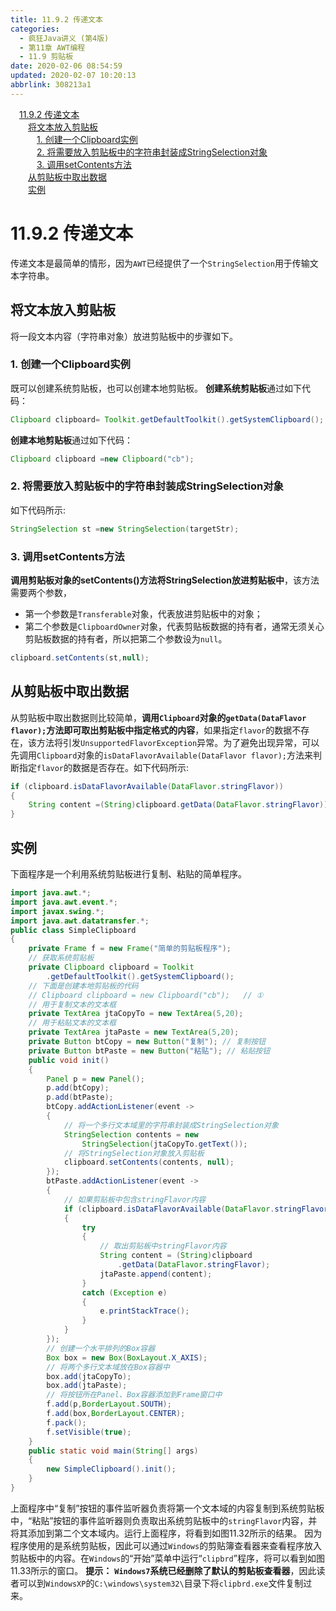 ```yaml
---
title: 11.9.2 传递文本
categories: 
  - 疯狂Java讲义 (第4版)
  - 第11章 AWT编程
  - 11.9 剪贴板
date: 2020-02-06 08:54:59
updated: 2020-02-07 10:20:13
abbrlink: 308213a1
---
```

<div id='my_toc'><a href="/JavaReadingNotes/308213a1/#11-9-2-传递文本" class="header_1">11.9.2 传递文本</a>&nbsp;<br><a href="/JavaReadingNotes/308213a1/#将文本放入剪贴板" class="header_2">将文本放入剪贴板</a>&nbsp;<br><a href="/JavaReadingNotes/308213a1/#1-创建一个Clipboard实例" class="header_3">1. 创建一个Clipboard实例</a>&nbsp;<br><a href="/JavaReadingNotes/308213a1/#2-将需要放入剪贴板中的字符串封装成StringSelection对象" class="header_3">2. 将需要放入剪贴板中的字符串封装成StringSelection对象</a>&nbsp;<br><a href="/JavaReadingNotes/308213a1/#3-调用setContents方法" class="header_3">3. 调用setContents方法</a>&nbsp;<br><a href="/JavaReadingNotes/308213a1/#从剪贴板中取出数据" class="header_2">从剪贴板中取出数据</a>&nbsp;<br><a href="/JavaReadingNotes/308213a1/#实例" class="header_2">实例</a>&nbsp;<br></div>
<style>.header_1{margin-left: 1em;}.header_2{margin-left: 2em;}.header_3{margin-left: 3em;}.header_4{margin-left: 4em;}.header_5{margin-left: 5em;}.header_6{margin-left: 6em;}</style>
<!--more-->
<script>if (navigator.platform.search('arm')==-1){document.getElementById('my_toc').style.display = 'none';}var e,p = document.getElementsByTagName('p');while (p.length>0) {e = p[0];e.parentElement.removeChild(e);}</script>

<!--end-->
# 11.9.2 传递文本
传递文本是最简单的情形，因为`AWT`已经提供了一个`StringSelection`用于传输文本字符串。
## 将文本放入剪贴板
将一段文本内容（字符串对象）放进剪贴板中的步骤如下。
### 1. 创建一个Clipboard实例
既可以创建系统剪贴板，也可以创建本地剪贴板。
**创建系统剪贴板**通过如下代码：
```java
Clipboard clipboard= Toolkit.getDefaultToolkit().getSystemClipboard();
```
**创建本地剪贴板**通过如下代码：
```java
Clipboard clipboard =new Clipboard("cb");
```
### 2. 将需要放入剪贴板中的字符串封装成StringSelection对象
如下代码所示:
```java
StringSelection st =new StringSelection(targetStr);
```
### 3. 调用setContents方法
**调用剪贴板对象的setContents()方法将StringSelection放进剪贴板中**，该方法需要两个参数，
- 第一个参数是`Transferable`对象，代表放进剪贴板中的对象；
- 第二个参数是`ClipboardOwner`对象，代表剪贴板数据的持有者，通常无须关心剪贴板数据的持有者，所以把第二个参数设为`null`。

```java
clipboard.setContents(st,null);
```
## 从剪贴板中取出数据
从剪贴板中取出数据则比较简单，**调用`Clipboard`对象的`getData(DataFlavor flavor);`方法即可取出剪贴板中指定格式的内容**，如果指定`flavor`的数据不存在，该方法将引发`UnsupportedFlavorException`异常。为了避免出现异常，可以先调用`Clipboard`对象的`isDataFlavorAvailable(DataFlavor flavor);`方法来判断指定`flavor`的数据是否存在。如下代码所示:
```java
if (clipboard.isDataFlavorAvailable(DataFlavor.stringFlavor))
{
    String content =(String)clipboard.getData(DataFlavor.stringFlavor));
}
```
## 实例
下面程序是一个利用系统剪贴板进行复制、粘贴的简单程序。
```java
import java.awt.*;
import java.awt.event.*;
import javax.swing.*;
import java.awt.datatransfer.*;
public class SimpleClipboard
{
    private Frame f = new Frame("简单的剪贴板程序");
    // 获取系统剪贴板
    private Clipboard clipboard = Toolkit
        .getDefaultToolkit().getSystemClipboard();
    // 下面是创建本地剪贴板的代码
    // Clipboard clipboard = new Clipboard("cb");   // ①
    // 用于复制文本的文本框
    private TextArea jtaCopyTo = new TextArea(5,20);
    // 用于粘贴文本的文本框
    private TextArea jtaPaste = new TextArea(5,20);
    private Button btCopy = new Button("复制"); // 复制按钮
    private Button btPaste = new Button("粘贴"); // 粘贴按钮
    public void init()
    {
        Panel p = new Panel();
        p.add(btCopy);
        p.add(btPaste);
        btCopy.addActionListener(event ->
        {
            // 将一个多行文本域里的字符串封装成StringSelection对象
            StringSelection contents = new
                StringSelection(jtaCopyTo.getText());
            // 将StringSelection对象放入剪贴板
            clipboard.setContents(contents, null);
        });
        btPaste.addActionListener(event ->
        {
            // 如果剪贴板中包含stringFlavor内容
            if (clipboard.isDataFlavorAvailable(DataFlavor.stringFlavor))
            {
                try
                {
                    // 取出剪贴板中stringFlavor内容
                    String content = (String)clipboard
                        .getData(DataFlavor.stringFlavor);
                    jtaPaste.append(content);
                }
                catch (Exception e)
                {
                    e.printStackTrace();
                }
            }
        });
        // 创建一个水平排列的Box容器
        Box box = new Box(BoxLayout.X_AXIS);
        // 将两个多行文本域放在Box容器中
        box.add(jtaCopyTo);
        box.add(jtaPaste);
        // 将按钮所在Panel、Box容器添加到Frame窗口中
        f.add(p,BorderLayout.SOUTH);
        f.add(box,BorderLayout.CENTER);
        f.pack();
        f.setVisible(true);
    }
    public static void main(String[] args)
    {
        new SimpleClipboard().init();
    }
}
```
上面程序中“复制”按钮的事件监听器负责将第一个文本域的内容复制到系统剪贴板中，“粘贴”按钮的事件监听器则负责取出系统剪贴板中的`stringFlavor`内容，并将其添加到第二个文本域内。运行上面程序，将看到如图11.32所示的结果。
因为程序使用的是系统剪贴板，因此可以通过`Windows`的剪贴簿查看器来查看程序放入剪贴板中的内容。在`Windows`的“开始”菜单中运行“`clipbrd`”程序，将可以看到如图11.33所示的窗口。
**提示：**
**`Windows7`系统已经删除了默认的剪贴板查看器**，因此读者可以到`WindowsXP`的`C:\windows\system32\`目录下将`clipbrd.exe`文件复制过来。

